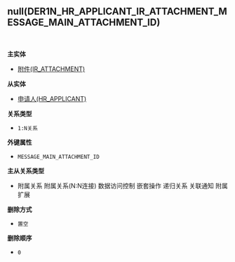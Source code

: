 ## null(DER1N_HR_APPLICANT_IR_ATTACHMENT_MESSAGE_MAIN_ATTACHMENT_ID) <!-- {docsify-ignore-all} -->



<br>
<p class="panel-title"><b>主实体</b></p>

* [附件(IR_ATTACHMENT)](module/base/ir_attachment)

<p class="panel-title"><b>从实体</b></p>

* [申请人(HR_APPLICANT)](module/hr/hr_applicant)

<p class="panel-title"><b>关系类型</b></p>

* `1:N关系`

<p class="panel-title"><b>外键属性</b></p>

* `MESSAGE_MAIN_ATTACHMENT_ID`

<p class="panel-title"><b>主从关系类型</b></p>

* <i class="fa fa-square"/></i> 附属关系 <i class="fa fa-square"/></i> 附属关系(N:N连接) <i class="fa fa-square"/></i> 数据访问控制 <i class="fa fa-square"/></i> 嵌套操作 <i class="fa fa-square"/></i> 递归关系 <i class="fa fa-square"/></i> 关联通知 <i class="fa fa-square"/></i> 附属扩展

<p class="panel-title"><b>删除方式</b></p>

* `置空`

<p class="panel-title"><b>删除顺序</b></p>

* `0`
